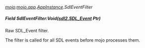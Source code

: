 _[mojo](../../modules/mojo/mojo-module.md):[mojo.app](../../modules/mojo/mojo-app.md).[AppInstance](../../modules/mojo/mojo-app-appinstance.md).SdlEventFilter_
##### Field SdlEventFilter:Void([sdl2.SDL_Event](../../modules/sdl2/sdl2-sdl_event.md) Ptr)
Raw SDL_Event filter.

The filter is called for all SDL events before mojo processes them.
